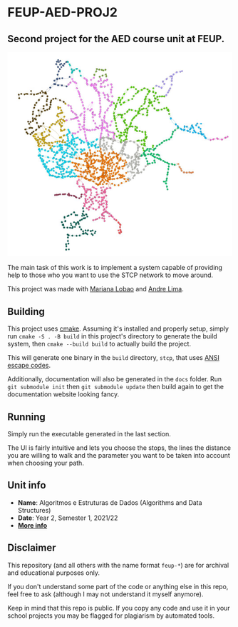 # FEUP-AED-PROJ2

## Second project for the AED course unit at FEUP.

<p align="center" justify="center">
    <img src="docs/images/graph.png" />
</p>

The main task of this work is to implement a system capable of providing help to those who you want to use the STCP network to move around.

This project was made with [Mariana Lobao](https://github.com/marineve17) and [Andre Lima](https://github.com/limwa).

## Building

This project uses [cmake](https://cmake.org/). Assuming it's installed and properly setup, simply run `cmake -S . -B build` in this project's directory to generate the build system, then `cmake --build build` to actually build the project.

This will generate one binary in the `build` directory, `stcp`, that uses [ANSI escape codes](https://en.wikipedia.org/wiki/ANSI_escape_code).

Additionally, documentation will also be generated in the `docs` folder. Run `git submodule init` then `git submodule update` then build again to get the documentation website looking fancy.

## Running

Simply run the executable generated in the last section.

The UI is fairly intuitive and lets you choose the stops, the lines the distance you are willing to walk and the parameter you want to be taken into account when choosing your path.

## Unit info

* **Name**: Algoritmos e Estruturas de Dados (Algorithms and Data Structures)
* **Date**: Year 2, Semester 1, 2021/22
* [**More info**](https://sigarra.up.pt/feup/ucurr_geral.ficha_uc_view?pv_ocorrencia_id=484404)

## Disclaimer

This repository (and all others with the name format `feup-*`) are for archival and educational purposes only.

If you don't understand some part of the code or anything else in this repo, feel free to ask (although I may not understand it myself anymore).

Keep in mind that this repo is public. If you copy any code and use it in your school projects you may be flagged for plagiarism by automated tools.
